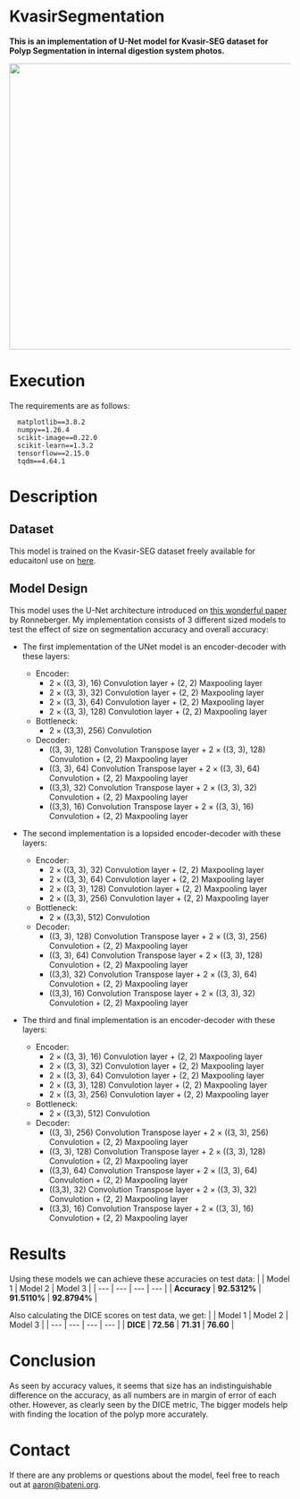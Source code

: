 # KvasirSegmentation
**This is an implementation of U-Net model for Kvasir-SEG dataset for Polyp Segmentation in internal digestion system photos.**

<p align="center">
  <img src="https://github.com/TheRNB/KvasirSegmentation/blob/main/exampleSegment.png" width="512">
</p>

# Execution
The requirements are as follows:
```
  matplotlib==3.8.2
  numpy==1.26.4
  scikit-image==0.22.0
  scikit-learn==1.3.2
  tensorflow==2.15.0
  tqdm==4.64.1
```

# Description
## Dataset
This model is trained on the Kvasir-SEG dataset freely available for educaitonl use on [here](https://datasets.simula.no/kvasir-seg/).

## Model Design
This model uses the U-Net architecture introduced on [this wonderful paper](https://arxiv.org/abs/1505.04597) by Ronneberger. My implementation consists of 3 different sized models to test the effect of size on segmentation accuracy and overall accuracy:
* The first implementation of the UNet model is an encoder-decoder with these layers:
  + Encoder:
    - 2 × ((3, 3), 16) Convulotion layer + (2, 2) Maxpooling layer
    - 2 × ((3, 3), 32) Convulotion layer + (2, 2) Maxpooling layer
    - 2 × ((3, 3), 64) Convulotion layer + (2, 2) Maxpooling layer
    - 2 × ((3, 3), 128) Convulotion layer + (2, 2) Maxpooling layer
  + Bottleneck:
    - 2 × ((3,3), 256) Convulotion
  + Decoder:
    - ((3, 3), 128) Convolution Transpose layer + 2 × ((3, 3), 128) Convulotion + (2, 2) Maxpooling layer
    - ((3, 3), 64) Convolution Transpose layer + 2 × ((3, 3), 64) Convulotion + (2, 2) Maxpooling layer
    - ((3,3), 32) Convolution Transpose layer + 2 × ((3, 3), 32) Convulotion + (2, 2) Maxpooling layer
    - ((3,3), 16) Convolution Transpose layer + 2 × ((3, 3), 16) Convulotion + (2, 2) Maxpooling layer
    
* The second implementation is a lopsided encoder-decoder with these layers:
  + Encoder:
    - 2 × ((3, 3), 32) Convulotion layer + (2, 2) Maxpooling layer
    - 2 × ((3, 3), 64) Convulotion layer + (2, 2) Maxpooling layer
    - 2 × ((3, 3), 128) Convulotion layer + (2, 2) Maxpooling layer
    - 2 × ((3, 3), 256) Convulotion layer + (2, 2) Maxpooling layer
  + Bottleneck:
    - 2 × ((3,3), 512) Convulotion
  + Decoder:
    - ((3, 3), 128) Convolution Transpose layer + 2 × ((3, 3), 256) Convulotion + (2, 2) Maxpooling layer
    - ((3, 3), 64) Convolution Transpose layer + 2 × ((3, 3), 128) Convulotion + (2, 2) Maxpooling layer
    - ((3,3), 32) Convolution Transpose layer + 2 × ((3, 3), 64) Convulotion + (2, 2) Maxpooling layer
    - ((3,3), 16) Convolution Transpose layer + 2 × ((3, 3), 32) Convulotion + (2, 2) Maxpooling layer
   
* The third and final implementation is an encoder-decoder with these layers:
  + Encoder:
    - 2 × ((3, 3), 16) Convulotion layer + (2, 2) Maxpooling layer
    - 2 × ((3, 3), 32) Convulotion layer + (2, 2) Maxpooling layer
    - 2 × ((3, 3), 64) Convulotion layer + (2, 2) Maxpooling layer
    - 2 × ((3, 3), 128) Convulotion layer + (2, 2) Maxpooling layer
    - 2 × ((3, 3), 256) Convulotion layer + (2, 2) Maxpooling layer
  + Bottleneck:
    - 2 × ((3,3), 512) Convulotion
  + Decoder:
    - ((3, 3), 256) Convolution Transpose layer + 2 × ((3, 3), 256) Convulotion + (2, 2) Maxpooling layer
    - ((3, 3), 128) Convolution Transpose layer + 2 × ((3, 3), 128) Convulotion + (2, 2) Maxpooling layer
    - ((3,3), 64) Convolution Transpose layer + 2 × ((3, 3), 64) Convulotion + (2, 2) Maxpooling layer
    - ((3,3), 32) Convolution Transpose layer + 2 × ((3, 3), 32) Convulotion + (2, 2) Maxpooling layer
    - ((3,3), 16) Convolution Transpose layer + 2 × ((3, 3), 16) Convulotion + (2, 2) Maxpooling layer

# Results
  Using these models we can achieve these accuracies on test data:
  |  | Model 1 | Model 2 | Model 3 |
  | --- | --- | --- | --- |
  | **Accuracy** | **92.5312%** | **91.5110%** | **92.8794%** |

  Also calculating the DICE scores on test data, we get:
  |  | Model 1 | Model 2 | Model 3 |
  | --- | --- | --- | --- |
  | **DICE** | **72.56** | **71.31** | **76.60** |

# Conclusion
As seen by accuracy values, it seems that size has an indistinguishable difference on the accuracy, as all numbers are in margin of error of each other. However, as clearly seen by the DICE metric, The bigger models help with finding the location of the polyp more accurately.

# Contact
If there are any problems or questions about the model, feel free to reach out at aaron@bateni.org.

